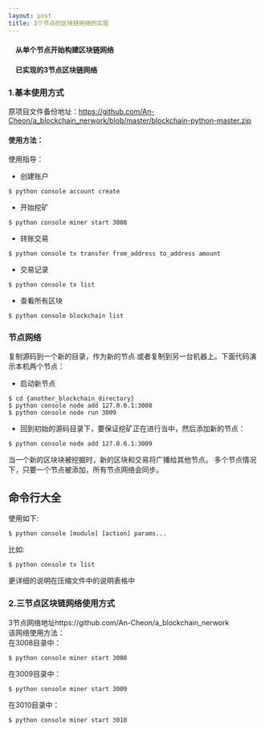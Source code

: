 ```yaml
---
layout: post
title: 3个节点的区块链网络的实现
---
```

#### &#8195;从单个节点开始构建区块链网络              
#### &#8195;已实现的3节点区块链网络         
<!-- more -->
### 1.基本使用方式               
原项目文件备份地址：https://github.com/An-Cheon/a_blockchain_nerwork/blob/master/blockchain-python-master.zip        
#### 使用方法：                        
使用指导：

- 创建账户
```
$ python console account create
```
- 开始挖矿
```
$ python console miner start 3008
```
- 转账交易
```
$ python console tx transfer from_address to_address amount
```
- 交易记录
```
$ python console tx list
```
- 查看所有区块
```
$ python console blockchain list
```

### 节点网络

复制源码到一个新的目录，作为新的节点.或者复制到另一台机器上。下面代码演示本机两个节点：
- 启动新节点   
```
$ cd {another_blockchain_directory}
$ python console node add 127.0.0.1:3008
$ python console node run 3009
```
- 回到初始的源码目录下，要保证挖矿正在进行当中，然后添加新的节点：   
```
$ python console node add 127.0.0.1:3009
```
当一个新的区块块被挖掘时，新的区块和交易将广播给其他节点。
多个节点情况下，只要一个节点被添加，所有节点网络会同步。

## 命令行大全
使用如下:   
```
$ python console [module] [action] params...
```
比如:
```
$ python console tx list
```

更详细的说明在压缩文件中的说明表格中                 
                               

### 2.三节点区块链网络使用方式                                   
3节点网络地址https://github.com/An-Cheon/a_blockchain_nerwork                
该网络使用方法：                    
在3008目录中：               
```
$ python console miner start 3008
```
在3009目录中：               
```
$ python console miner start 3009
```
在3010目录中：               
```
$ python console miner start 3010
```

